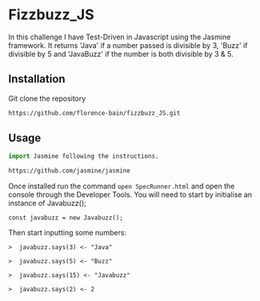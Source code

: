 # Fizzbuzz_JS


In this challenge I have Test-Driven in Javascript using the Jasmine framework. It returns 'Java' if a number passed is divisible by 3, 'Buzz' if divisible by 5 and 'JavaBuzz' if the number is both divisible by 3 & 5.

## Installation

Git clone the repository 

```bash
https://github.com/florence-bain/fizzbuzz_JS.git
```

## Usage

```python
import Jasmine following the instructions. 
```
```bash
https://github.com/jasmine/jasmine
```
Once installed run the command `open SpecRunner.html` and open the console through the Developer Tools. You will need to start by initialise an instance of Javabuzz();

`const javabuzz = new Javabuzz();`

Then start inputting some numbers:

`>  javabuzz.says(3)
<- "Java"`

`>  javabuzz.says(5)
<- "Buzz"`

`>  javabuzz.says(15)
<- "Javabuzz"`

`>  javabuzz.says(2)
<- 2`

```
